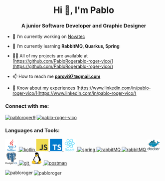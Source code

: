 <h1 align="center">Hi 👋, I'm Pablo</h1>
<h3 align="center">A junior Software Developer and Graphic Designer</h3>

- 🔭 I’m currently working on [Novatec](https://www.novatec-gmbh.de/es/)

- 🌱 I’m currently learning **RabbitMQ, Quarkus, Spring**

- 👨‍💻 All of my projects are available at [https://github.com/PabloRogerablo-roger-vico/](https://github.com/PabloRogerablo-roger-vico/)

- 📫 How to reach me **parovi97@gmail.com**

- 📄 Know about my experiences [https://www.linkedin.com/in/pablo-roger-vico/](https://www.linkedin.com/in/pablo-roger-vico/)

<h3 align="left">Connect with me:</h3>
<p align="left">
<a href="https://twitter.com/pabloroger9" target="blank"><img align="center" src="https://raw.githubusercontent.com/rahuldkjain/github-profile-readme-generator/master/src/images/icons/Social/twitter.svg" alt="pabloroger9" height="30" width="40" /></a>
<a href="https://linkedin.com/in/pablo-roger-vico" target="blank"><img align="center" src="https://raw.githubusercontent.com/rahuldkjain/github-profile-readme-generator/master/src/images/icons/Social/linked-in-alt.svg" alt="pablo-roger-vico" height="30" width="40" /></a>
</p>

<h3 align="left">Languages and Tools:</h3>
<p align="left">
    <a href="https://www.java.com" target="_blank" rel="noreferrer"> <img src="https://raw.githubusercontent.com/devicons/devicon/master/icons/java/java-original.svg" alt="java" width="40" height="40"/> </a>
    <a href="https://kotlinlang.org" target="_blank" rel="noreferrer"> <img src="https://www.vectorlogo.zone/logos/kotlinlang/kotlinlang-icon.svg" alt="kotlin" width="40" height="40"/> </a>
    <a href="https://developer.mozilla.org/en-US/docs/Web/JavaScript" target="_blank" rel="noreferrer"> <img src="https://raw.githubusercontent.com/devicons/devicon/master/icons/javascript/javascript-original.svg" alt="javascript" width="40" height="40"/> </a>
    <a href="https://www.typescriptlang.org/" target="_blank" rel="noreferrer"> <img src="https://raw.githubusercontent.com/devicons/devicon/master/icons/typescript/typescript-original.svg" alt="typescript" width="40" height="40"/> </a>
    <a href="https://reactjs.org/" target="_blank" rel="noreferrer"> <img src="https://raw.githubusercontent.com/devicons/devicon/master/icons/react/react-original-wordmark.svg" alt="react" width="40" height="40"/> </a>
    <a href="https://spring.io/" target="_blank" rel="noreferrer"> <img src="https://www.vectorlogo.zone/logos/springio/springio-icon.svg" alt="spring" width="40" height="40"/>
    <a href="https://es.quarkus.io" target="_blank" rel="noreferrer"> <img src="https://www.svgrepo.com/show/354245/quarkus-icon.svg" alt="rabbitMQ" width="40" height="40"/> </a>
    <a href="https://www.rabbitmq.com" target="_blank" rel="noreferrer"> <img src="https://www.vectorlogo.zone/logos/rabbitmq/rabbitmq-icon.svg" alt="rabbitMQ" width="40" height="40"/> </a>
    <a href="https://www.docker.com/" target="_blank" rel="noreferrer"> <img src="https://raw.githubusercontent.com/devicons/devicon/master/icons/docker/docker-original-wordmark.svg" alt="docker" width="40" height="40"/> </a>
    <a href="https://www.postgresql.org" target="_blank" rel="noreferrer"> <img src="https://raw.githubusercontent.com/devicons/devicon/master/icons/postgresql/postgresql-original-wordmark.svg" alt="postgresql" width="40" height="40"/> </a>
    <a href="https://git-scm.com/" target="_blank" rel="noreferrer"> <img src="https://www.vectorlogo.zone/logos/git-scm/git-scm-icon.svg" alt="git" width="40" height="40"/> </a>
    <a href="https://www.linux.org/" target="_blank" rel="noreferrer"> <img src="https://raw.githubusercontent.com/devicons/devicon/master/icons/linux/linux-original.svg" alt="linux" width="40" height="40"/> </a>
    <a href="https://postman.com" target="_blank" rel="noreferrer"> <img src="https://www.vectorlogo.zone/logos/getpostman/getpostman-icon.svg" alt="postman" width="40" height="40"/></a>
</p>

<p><img align="left" src="https://github-readme-stats.vercel.app/api/top-langs?username=pabloroger&show_icons=true&locale=en&layout=compact" alt="pabloroger" /></p>

<p>&nbsp;<img align="center" src="https://github-readme-stats.vercel.app/api?username=pabloroger&show_icons=true&locale=en" alt="pabloroger" /></p>

